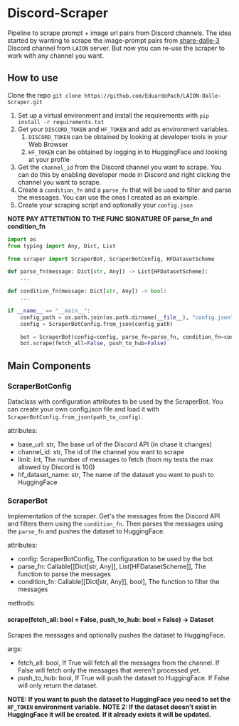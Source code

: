 # Discord-Scraper

Pipeline to scrape prompt + image url pairs from Discord channels. The idea started by wanting to scrape the image-prompt pairs from [share-dalle-3](https://discord.com/channels/823813159592001537/1158354590463447092) Discord channel from `LAION` server. But now you can re-use the scraper to work with any channel you want.

## How to use

Clone the repo `git clone https://github.com/EduardoPach/LAION-Dalle-Scraper.git`

1. Set up a virtual environment and install the requirements with `pip install -r requirements.txt`
2. Get your `DISCORD_TOKEN` and `HF_TOKEN` and add as environment variables. 
   1. `DISCORD_TOKEN` can be obtained by looking at developer tools in your Web Browser
   2. `HF_TOKEN` can be obtained by logging in to HuggingFace and looking at your profile
3. Get the `channel_id` from the Discord channel you want to scrape. You can do this by enabling developer mode in Discord and right clicking the channel you want to scrape.
4. Create a `condition_fn` and a `parse_fn` that will be used to filter and parse the messages. You can use the ones I created as an example.
5. Create your scraping script and optionally your `config.json`


**NOTE PAY ATTETNTION TO THE FUNC SIGNATURE OF parse_fn and condition_fn**

```python
import os
from typing import Any, Dict, List

from scraper import ScraperBot, ScraperBotConfig, HFDatasetScheme

def parse_fn(message: Dict[str, Any]) -> List[HFDatasetScheme]:
    ...

def condition_fn(message: Dict[str, Any]) -> bool:
    ...

if __name__ == "__main__":
    config_path = os.path.join(os.path.dirname(__file__), "config.json")
    config = ScraperBotConfig.from_json(config_path)

    bot = ScraperBot(config=config, parse_fn=parse_fn, condition_fn=condition_fn)
    bot.scrape(fetch_all=False, push_to_hub=False)
```


## Main Components

### ScraperBotConfig

Dataclass with configuration attributes to be used by the ScraperBot. You can create your own config.json file and load it with `ScraperBotConfig.from_json(path_to_config)`.

attributes:
- base_url: str, The base url of the Discord API (in chase it changes)
- channel_id: str, The id of the channel you want to scrape
- limit: int, The number of messages to fetch (from my tests the max allowed by Discord is 100)
- hf_dataset_name: str, The name of the dataset you want to push to HuggingFace

### ScraperBot

Implementation of the scraper. Get's the messages from the Discord API and filters them using the `condition_fn`. Then parses the messages using the `parse_fn` and pushes the dataset to HuggingFace.

attributes:
- config: ScraperBotConfig, The configuration to be used by the bot
- parse_fn: Callable[[Dict[str, Any]], List[HFDatasetScheme]], The function to parse the messages
- condition_fn: Callable[[Dict[str, Any]], bool], The function to filter the messages

methods:

#### scrape(fetch_all: bool = False, push_to_hub: bool = False) -> Dataset 

Scrapes the messages and optionally pushes the dataset to HuggingFace.

args:
- fetch_all: bool, If True will fetch all the messages from the channel. If False will fetch only the messages that weren't processed yet.
- push_to_hub: bool, If True will push the dataset to HuggingFace. If False will only return the dataset.

**NOTE: If you want to push the dataset to HuggingFace you need to set the `HF_TOKEN` environment variable.**
**NOTE 2: If the dataset doesn't exist in HuggingFace it will be created. If it already exists it will be updated.**
  